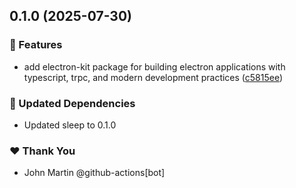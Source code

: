 ## 0.1.0 (2025-07-30)

### 🚀 Features

- add electron-kit package for building electron applications with typescript, trpc, and modern development practices ([c5815ee](https://github.com/ecoma-io/desktop/commit/c5815ee))

### 🧱 Updated Dependencies

- Updated sleep to 0.1.0

### ❤️ Thank You

- John Martin @github-actions[bot]